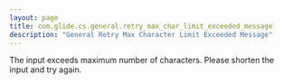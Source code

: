 ```yaml
---
layout: page
title: com.glide.cs.general.retry_max_char_limit_exceeded_message
description: "General Retry Max Character Limit Exceeded Message"
---
```

The input exceeds maximum number of characters. Please shorten the input and try again.